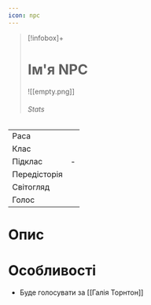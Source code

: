 ```yaml
---
icon: npc
---
```

>[!infobox]+
># Ім'я NPC
>![[empty.png]]
>###### Stats
|   |   |
|---|---|
|Раса||
|Клас||
|Підклас|-|
|Передісторія||
|Світогляд||
|Голос||

# Опис


# Особливості

- Буде голосувати за [[Галія Торнтон]]